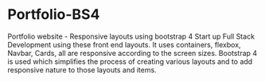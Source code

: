 # Portfolio-BS4
Portfolio website - Responsive layouts using bootstrap 4 
Start up Full Stack Development using these front end layouts.
It uses containers, flexbox, Navbar, Cards, all are responsive according to the screen sizes.
Bootstrap 4 is used which simplifies the process of creating various layouts and to add responsive nature to those layouts and items.
